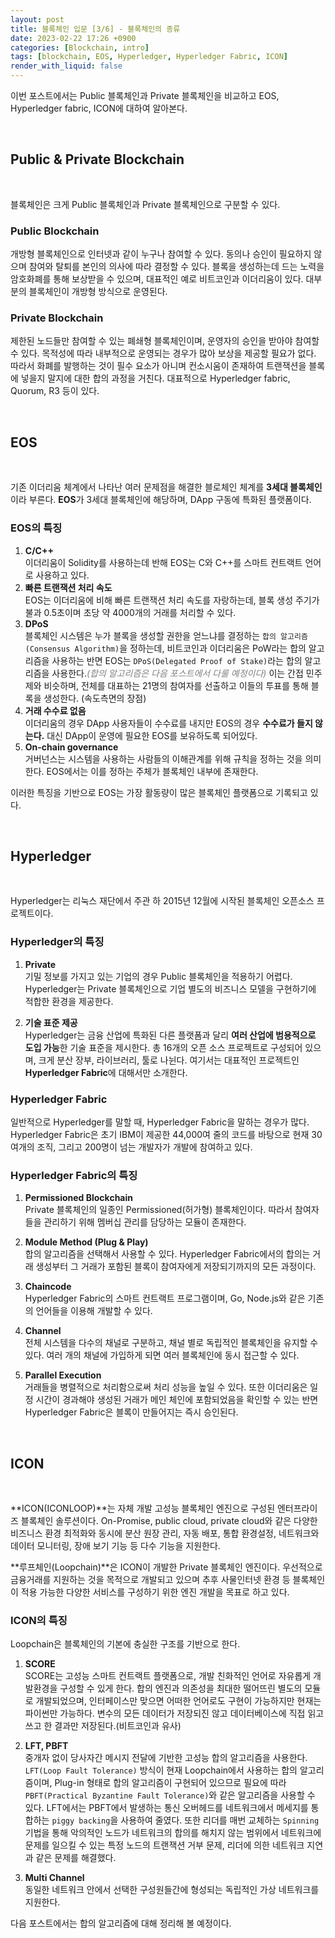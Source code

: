 ```yaml
---
layout: post
title: 블록체인 입문 [3/6] - 블록체인의 종류
date: 2023-02-22 17:26 +0900
categories: [Blockchain, intro]
tags: [blockchain, EOS, Hyperledger, Hyperledger Fabric, ICON]
render_with_liquid: false
---
```


이번 포스트에서는 Public 블록체인과 Private 블록체인을 비교하고 EOS, Hyperledger fabric, ICON에 대하여 알아본다.

<br>

## Public & Private Blockchain

<br>

블록체인은 크게 Public 블록체인과 Private 블록체인으로 구분할 수 있다.

### Public Blockchain

개방형 블록체인으로 인터넷과 같이 누구나 참여할 수 있다. 동의나 승인이 필요하지 않으며 참여와 탈퇴를 본인의 의사에 따라 결정할 수 있다. 블록을 생성하는데 드는 노력을 암호화폐를 통해 보상받을 수 있으며, 대표적인 예로 비트코인과 이더리움이 있다. 대부분의 블록체인이 개방형 방식으로 운영된다.

### Private Blockchain

제한된 노드들만 참여할 수 있는 폐쇄형 블록체인이며, 운영자의 승인을 받아야 참여할 수 있다. 목적성에 따라 내부적으로 운영되는 경우가 많아 보상을 제공할 필요가 없다. 따라서 화폐를 발행하는 것이 필수 요소가 아니며 컨소시움이 존재하여 트랜잭션을 블록에 넣을지 말지에 대한 합의 과정을 거친다. 대표적으로 Hyperledger fabric, Quorum, R3 등이 있다.

<br>

## EOS

<br>

기존 이더리움 체계에서 나타난 여러 문제점을 해결한 블로체인 체계를 **3세대 블록체인**이라 부른다. **EOS**가 3세대 블록체인에 해당하며, DApp 구동에 특화된 플랫폼이다.

### EOS의 특징

1. **C/C++**<br>
   이더리움이 Solidity를 사용하는데 반해 EOS는 C와 C++를 스마트 컨트랙트 언어로 사용하고 있다.
2. **빠른 트랜잭션 처리 속도**<br>
   EOS는 이더리움에 비해 빠른 트랜잭션 처리 속도를 자랑하는데, 블록 생성 주기가 불과 0.5초이며 초당 약 4000개의 거래를 처리할 수 있다.
3. **DPoS**<br>
   블록체인 시스템은 누가 블록을 생성할 권한을 얻느냐를 결정하는 `합의 알고리즘(Consensus Algorithm)`을 정하는데, 비트코인과 이더리움은 PoW라는 합의 알고리즘을 사용하는 반면 EOS는 `DPoS(Delegated Proof of Stake)`라는 합의 알고리즘을 사용한다._<span style="color:gray">(합의 알고리즘은 다음 포스트에서 다룰 예정이다)</span>_ 이는 간접 민주제와 비슷하며, 전체를 대표하는 21명의 참여자를 선출하고 이들의 투표를 통해 블록을 생성한다. (속도측면의 장점)
4. **거래 수수료 없음**<br>
   이더리움의 경우 DApp 사용자들이 수수료를 내지만 EOS의 경우 **수수료가 들지 않는다.** 대신 DApp이 운영에 필요한 EOS를 보유하도록 되어있다.
5. **On-chain governance**<br>
   거버넌스는 시스템을 사용하는 사람들의 이해관계를 위해 규칙을 정하는 것을 의미한다. EOS에서는 이를 정하는 주체가 블록체인 내부에 존재한다.

이러한 특징을 기반으로 EOS는 가장 활동량이 많은 블록체인 플랫폼으로 기록되고 있다.

<br>

## Hyperledger

<br>

Hyperledger는 리눅스 재단에서 주관 하 2015년 12월에 시작된 블록체인 오픈소스 프로젝트이다.

### Hyperledger의 특징

1. **Private**<br>
   기밀 정보를 가지고 있는 기업의 경우 Public 블록체인을 적용하기 어렵다. Hyperledger는 Private 블록체인으로 기업 별도의 비즈니스 모델을 구현하기에 적합한 환경을 제공한다.

2. **기술 표준 제공**<br>
   Hyperledger는 금융 산업에 특화된 다른 플랫폼과 달리 **여러 산업에 범용적으로 도입 가능**한 기술 표준을 제시한다. 총 16개의 오픈 소스 프로젝트로 구성되어 있으며, 크게 분산 장부, 라이브러리, 툴로 나뉜다. 여기서는 대표적인 프로젝트인 **Hyperledger Fabric**에 대해서만 소개한다.

### Hyperledger Fabric

일반적으로 Hyperledger를 말할 때, Hyperledger Fabric을 말하는 경우가 많다. Hyperledger Fabric은 초기 IBM이 제공한 44,000여 줄의 코드를 바탕으로 현재 30여개의 조직, 그리고 200명이 넘는 개발자가 개발에 참여하고 있다.

### Hyperledger Fabric의 특징

1. **Permissioned Blockchain**<br>
   Private 블록체인의 일종인 Permissioned(허가형) 블록체인이다. 따라서 참여자들을 관리하기 위해 멤버십 관리를 담당하는 모듈이 존재한다.

2. **Module Method (Plug & Play)**<br>
   합의 알고리즘을 선택해서 사용할 수 있다. Hyperledger Fabric에서의 합의는 거래 생성부터 그 거래가 포함된 블록이 참여자에게 저장되기까지의 모든 과정이다.

3. **Chaincode**<br>
   Hyperledger Fabric의 스마트 컨트랙트 프로그램이며, Go, Node.js와 같은 기존의 언어들을 이용해 개발할 수 있다.

4. **Channel**<br>
   전체 시스템을 다수의 채널로 구분하고, 채널 별로 독립적인 블록체인을 유지할 수 있다. 여러 개의 채널에 가입하게 되면 여러 블록체인에 동시 접근할 수 있다.

5. **Parallel Execution**<br>
   거래들을 병렬적으로 처리함으로써 처리 성능을 높일 수 있다. 또한 이더리움은 일정 시간이 경과해야 생성된 거래가 메인 체인에 포함되었음을 확인할 수 있는 반면 Hyperledger Fabric은 블록이 만들어지는 즉시 승인된다.

<br>

## ICON

<br>

**ICON(ICONLOOP)**는 자체 개발 고성능 블록체인 엔진으로 구성된 엔터프라이즈 블록체인 솔루션이다. On-Promise, public cloud, private cloud와 같은 다양한 비즈니스 환경 최적화와 동시에 분산 원장 관리, 자동 배포, 통합 환경설정, 네트워크와 데이터 모니터링, 장애 보기 기능 등 다수 기능을 지원한다.

**루프체인(Loopchain)**은 ICON이 개발한 Private 블록체인 엔진이다. 우선적으로 금융거래를 지원하는 것을 목적으로 개발되고 있으며 추후 사물인터넷 환경 등 블록체인이 적용 가능한 다양한 서비스를 구성하기 위한 엔진 개발을 목표로 하고 있다.

### ICON의 특징

Loopchain은 블록체인의 기본에 충실한 구조를 기반으로 한다.

1. **SCORE**<br>
   SCORE는 고성능 스마트 컨트랙트 플랫폼으로, 개발 친화적인 언어로 자유롭게 개발환경을 구성할 수 있게 한다. 합의 엔진과 의존성을 최대한 떨어뜨린 별도의 모듈로 개발되었으며, 인터페이스만 맞으면 어떠한 언어로도 구현이 가능하지만 현재는 파이썬만 가능하다. 변수의 모든 데이터가 저장되진 않고 데이터베이스에 직접 읽고 쓰고 한 결과만 저장된다.(비트코인과 유사)

2. **LFT, PBFT**<br>
   중개자 없이 당사자간 메시지 전달에 기반한 고성능 합의 알고리즘을 사용한다. `LFT(Loop Fault Tolerance)` 방식이 현재 Loopchain에서 사용하는 합의 알고리즘이며, Plug-in 형태로 합의 알고리즘이 구현되어 있으므로 필요에 따라 `PBFT(Practical Byzantine Fault Tolerance)`와 같은 알고리즘을 사용할 수 있다.
   LFT에서는 PBFT에서 발생하는 통신 오버헤드를 네트워크에서 메세지를 통합하는 `piggy backing`을 사용하여 줄였다. 또한 리더를 매번 교체하는 `Spinning` 기법을 통해 악의적인 노드가 네트워크의 합의를 해치지 않는 범위에서 네트워크에 문제를 일으킬 수 있는 특정 노드의 트랜잭션 거부 문제, 리더에 의한 네트워크 지연과 같은 문제를 해결했다.

3. **Multi Channel**<br>
   동일한 네트워크 안에서 선택한 구성원들간에 형성되는 독립적인 가상 네트워크를 지원한다.

다음 포스트에서는 합의 알고리즘에 대해 정리해 볼 예정이다.
